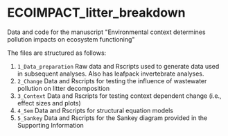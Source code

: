 # ECOIMPACT_litter_breakdown
Data and code for the manuscript "Environmental context determines pollution impacts on ecosystem functioning"

The files are structured as follows:

1. `1_Data_preparation` Raw data and Rscripts used to generate data used in subsequent analyses. Also has leafpack invertebrate analyses.
2. `2_Change` Data and Rscripts for testing the influence of wastewater pollution on litter decomposition
3. `3_Context` Data and Rscripts for testing context dependent change (i.e., effect sizes and plots)
4. `4_Sem` Data and Rscripts for structural equation models 
5. `5_Sankey` Data and Rscripts for the Sankey diagram provided in the Supporting Information 
